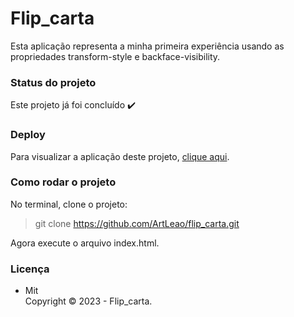 # Flip_carta

Esta aplicação representa a minha primeira experiência usando as propriedades transform-style e backface-visibility.

### Status do projeto

Este projeto já foi concluído :heavy_check_mark:

### Deploy

Para visualizar a aplicação deste projeto,  <a href="https://artleao.github.io/flip_carta" target="_blank">clique aqui</a>.

### Como rodar o projeto

No terminal, clone o projeto:

> git clone https://github.com/ArtLeao/flip_carta.git

Agora execute o arquivo index.html.

### Licença

- Mit <br>
Copyright ©️ 2023 - Flip_carta.



